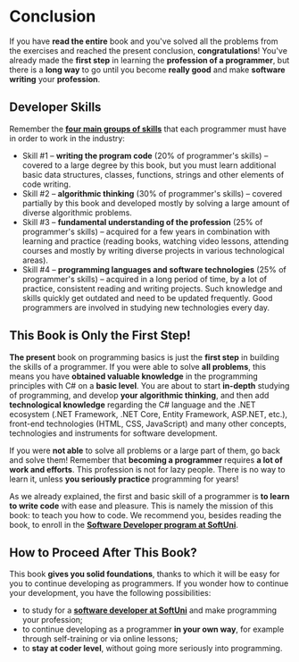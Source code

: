 # Conclusion

If you have **read the entire** book and you've solved all the problems from the exercises and reached the present conclusion, **congratulations**! You've already made the **first step** in learning the **profession of a programmer**, but there is a **long way** to go until you become **really good** and make **software writing** your **profession**.

## Developer Skills

Remember the [**four main groups of skills**](https://csharp-book.softuni.org/Content/Preface/how-to-become-a-programmer/how-to-become-a-programmer.html) that each programmer must have in order to work in the industry:

* Skill #1 – **writing the program code** (20% of programmer's skills) – covered to a large degree by this book, but you must learn additional basic data structures, classes, functions, strings and other elements of code writing.
* Skill #2 – **algorithmic thinking** (30% of programmer's skills) – covered partially by this book and developed mostly by solving a large amount of diverse algorithmic problems.
* Skill #3 – **fundamental understanding of the profession** (25% of programmer's skills) – acquired for a few years in combination with learning and practice (reading books, watching video lessons, attending courses and mostly by writing diverse projects in various technological areas).
* Skill #4 – **programming languages and software technologies** (25% of programmer's skills) – acquired in a long period of time, by a lot of practice, consistent reading and writing projects. Such knowledge and skills quickly get outdated and need to be updated frequently. Good programmers are involved in studying new technologies every day.

## This Book is Only the First Step!

**The present** book on programming basics is just the **first step** in building the skills of a programmer. If you were able to solve **all problems**, this means you have **obtained valuable knowledge** in the programming principles with C# on a **basic level**. You are about to start **in-depth** studying of programming, and develop **your algorithmic thinking**, and then add **technological knowledge** regarding the C# language and the .NET ecosystem (.NET Framework, .NET Core, Entity Framework, ASP.NET, etc.), front-end technologies (HTML, CSS, JavaScript) and many other concepts, technologies and instruments for software development.

If you were **not able** to solve all problems or a large part of them, go back and solve them! Remember that **becoming a programmer** requires **a lot of work and efforts**. This profession is not for lazy people. There is no way to learn it, unless **you seriously practice** programming for years!

As we already explained, the first and basic skill of a programmer is **to learn to write code** with ease and pleasure. This is namely the mission of this book: to teach you how to code. We recommend you, besides reading the book, to enroll in the [**Software Developer program at SoftUni**](https://learn.softuni.org/catalog?utm\_source=C+sharp\&utm\_medium=text\&utm\_campaign=free+programming+books).

## How to Proceed After This Book?

This book **gives you solid foundations**, thanks to which it will be easy for you to continue developing as programmers. If you wonder how to continue your development, you have the following possibilities:

* to study for a [**software developer at SoftUni**](https://learn.softuni.org/catalog?utm\_source=C+sharp\&utm\_medium=text\&utm\_campaign=free+programming+books) and make programming your profession;
* to continue developing as a programmer **in your own way**, for example through self-training or via online lessons;
* to **stay at coder level**, without going more seriously into programming.
